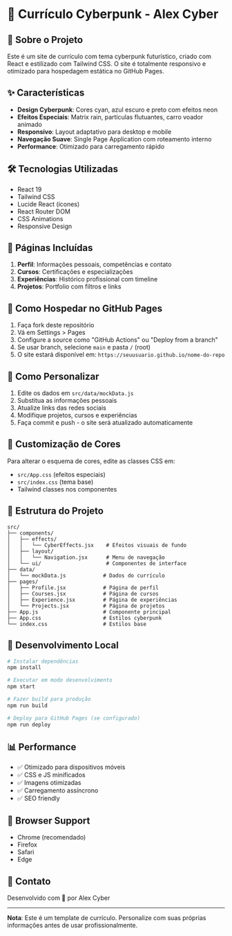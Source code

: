 # 🚀 Currículo Cyberpunk - Alex Cyber

## 📖 Sobre o Projeto

Este é um site de currículo com tema cyberpunk futurístico, criado com React e estilizado com Tailwind CSS. O site é totalmente responsivo e otimizado para hospedagem estática no GitHub Pages.

## ✨ Características

- **Design Cyberpunk**: Cores cyan, azul escuro e preto com efeitos neon
- **Efeitos Especiais**: Matrix rain, partículas flutuantes, carro voador animado
- **Responsivo**: Layout adaptativo para desktop e mobile
- **Navegação Suave**: Single Page Application com roteamento interno
- **Performance**: Otimizado para carregamento rápido

## 🛠️ Tecnologias Utilizadas

- React 19
- Tailwind CSS
- Lucide React (ícones)
- React Router DOM
- CSS Animations
- Responsive Design

## 📱 Páginas Incluídas

1. **Perfil**: Informações pessoais, competências e contato
2. **Cursos**: Certificações e especializações
3. **Experiências**: Histórico profissional com timeline
4. **Projetos**: Portfolio com filtros e links

## 🚀 Como Hospedar no GitHub Pages

1. Faça fork deste repositório
2. Vá em Settings > Pages
3. Configure a source como "GitHub Actions" ou "Deploy from a branch"
4. Se usar branch, selecione `main` e pasta `/` (root)
5. O site estará disponível em: `https://seuusuario.github.io/nome-do-repo`

## 📝 Como Personalizar

1. Edite os dados em `src/data/mockData.js`
2. Substitua as informações pessoais
3. Atualize links das redes sociais
4. Modifique projetos, cursos e experiências
5. Faça commit e push - o site será atualizado automaticamente

## 🎨 Customização de Cores

Para alterar o esquema de cores, edite as classes CSS em:
- `src/App.css` (efeitos especiais)
- `src/index.css` (tema base)
- Tailwind classes nos componentes

## 📂 Estrutura do Projeto

```
src/
├── components/
│   ├── effects/
│   │   └── CyberEffects.jsx    # Efeitos visuais de fundo
│   ├── layout/
│   │   └── Navigation.jsx      # Menu de navegação
│   └── ui/                     # Componentes de interface
├── data/
│   └── mockData.js            # Dados do currículo
├── pages/
│   ├── Profile.jsx            # Página de perfil
│   ├── Courses.jsx            # Página de cursos
│   ├── Experience.jsx         # Página de experiências
│   └── Projects.jsx           # Página de projetos
├── App.js                     # Componente principal
├── App.css                    # Estilos cyberpunk
└── index.css                  # Estilos base
```

## 🔧 Desenvolvimento Local

```bash
# Instalar dependências
npm install

# Executar em modo desenvolvimento
npm start

# Fazer build para produção
npm run build

# Deploy para GitHub Pages (se configurado)
npm run deploy
```

## 📊 Performance

- ✅ Otimizado para dispositivos móveis
- ✅ CSS e JS minificados
- ✅ Imagens otimizadas
- ✅ Carregamento assíncrono
- ✅ SEO friendly

## 🎯 Browser Support

- Chrome (recomendado)
- Firefox
- Safari
- Edge

## 📧 Contato

Desenvolvido com 💙 por Alex Cyber

---

**Nota**: Este é um template de currículo. Personalize com suas próprias informações antes de usar profissionalmente.